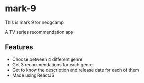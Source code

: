 # mark-9
This is mark 9 for neogcamp 

A TV series recommendation app

## Features

- Choose between 4 different genre
- Get 3 recommendations for each genre
- Get to know the description and release date for each of them
- Made using ReactJS
